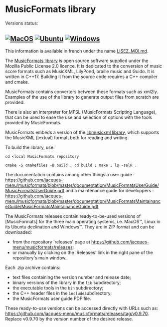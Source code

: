 # MusicFormats library

Versions status:

[![MacOS](https://github.com/jacques-menu/musicformats/actions/workflows/build-macos-artifact.yml/badge.svg)](https://github.com/jacques-menu/musicformats/actions/workflows/build-macos-artifact.yml)
[![Ubuntu](https://github.com/jacques-menu/musicformats/actions/workflows/build-ubuntu-artifact.yml/badge.svg)](https://github.com/jacques-menu/musicformats/actions/workflows/build-ubuntu-artifact.yml)
[![Windows](https://github.com/jacques-menu/musicformats/actions/workflows/build-windows-artifact.yml/badge.svg)](https://github.com/jacques-menu/musicformats/actions/workflows/build-windows-artifact.yml)
----

This information is available in french under the name [LISEZ_MOI.md](https://github.com/jacques-menu/musicformats/blob/master/LISEZ_MOI.md).

The [MusicFormats library](https://github.com/jacques-menu/musicformats) is open source software
supplied under the Mozilla Public License 2.0 licence.
It is dedicated to the conversion of music score formats
such as MusicXML, LilyPond, braille music and Guido.
It is written in C++17. Building it from the source code requires a C++ compiler and cmake.

MusicFormats contains converters between these formats such as xml2ly.
Examples of the use of the library to generate output files from scratch are provided.

There is also an interpreter for MFSL (MusicFormats Scripting Language), that can be used
to ease the use and selection of options with the tools provided by MusicFormats.

MusicFormats embeds a version of the [libmusicxml library](https://github.com/grame-cncm/libmusicxml.git),
which supports the MusicXML (textual) format, both for reading and writing.

To build the library, use:

    cd <local MusicFormats repository

    cmake -S cmakefiles -B build ; cd build ; make ; ls -salR .

The documentation contains among other things a user guide :
  https://github.com/jacques-menu/musicformats/blob/master/documentation/MusicFormatsUserGuide/MusicFormatsUserGuide.pdf
and a maintenance guide for developpers :
  https://github.com/jacques-menu/musicformats/blob/master/documentation/MusicFormatsMaintainanceGuide/MusicFormatsMaintainanceGuide.pdf

The MusicFormats releases contain ready-to-be-used versions of [MusicFormats] for the three main operating systems,
i.e. MacOS™, Linux in its Ubuntu declination and Windows™.
They are in ZIP format and can be downloaded:
  - from the repository 'releases' page at
https://github.com/jacques-menu/musicformats/releases;
  - or manually by clicking on the 'Releases' link in the right pane of the repository's main window..

Each .zip archive contains:
  - text files containing the version number and release date;
  - binary versions of the library in the `lib` subdirectory;
  - the executable tools in the `bin` subdirectory;
  - the C++ header files in the `ìnclude`subdirectory;
  - the MusicFormats user guide PDF file.

These ready-to-use versions can be accessed directly with URLs such as:
  https://github.com/jacques-menu/musicformats/releases/tag/v0.9.70.
Replace v0.9.70 by the version number of the desired release.
